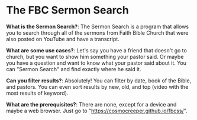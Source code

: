 # The FBC Sermon Search

**What is the Sermon Search?**: The Sermon Search is a program that allows you to search through all of the sermons from Faith Bible Church that were also posted on YouTube and have a transcript.

**What are some use cases?**: Let's say you have a friend that doesn't go to church, but you want to show him something your pastor said. Or maybe you have a question and want to know what your pastor said about it. You can "Sermon Search" and find exactly where he said it.

**Can you filter results?**: Absolutely! You can filter by date, book of the Bible, and pastors. You can even sort results by new, old, and top (video with the most results of keyword).

**What are the prerequisites?**: There are none, except for a device and maybe a web browser. Just go to "https://cosmocreeper.github.io/fbcss/".
